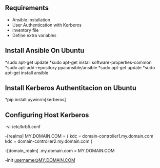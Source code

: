 Requirements
------------

- Ansible Installation
- User Authentication with Kerberos
- inventory file
- Define extra variables

Install Ansible On Ubuntu
-------------------------

*sudo apt-get update
*sudo apt-get install software-properties-common
*sudo apt-add-repository ppa:ansible/ansible
*sudo apt-get update
*sudo apt-get install ansible

Install Kerberos Authentitacion on Ubuntu
-----------------------------------------

*pip install pywinrm[kerberos]

Configuring Host Kerberos
-------------------------

-vi /etc/krb5.conf

-[realms]
    MY.DOMAIN.COM = {
        kdc = domain-controller1.my.domain.com
        kdc = domain-controller2.my.domain.com
    }
    
-[domain_realm]
    .my.domain.com = MY.DOMAIN.COM
    
-init username@MY.DOMAIN.COM
 










